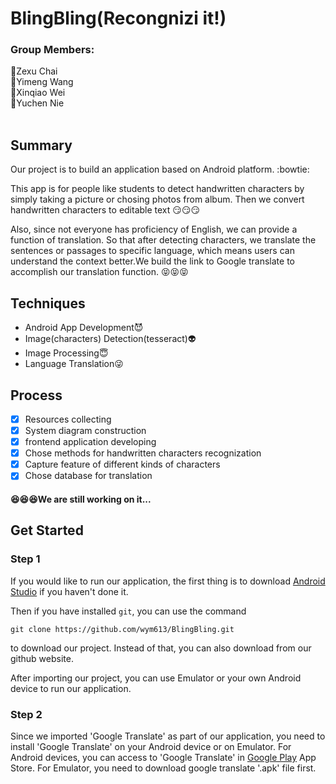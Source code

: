 # BlingBling(Recongnizi it!)

### Group Members:
:boy:Zexu Chai   
:girl:Yimeng Wang   
:girl:Xinqiao Wei   
:girl:Yuchen Nie   
   
   
   
## Summary
 Our project is to build an application based on Android platform. :bowtie:
 
 This app is for people like students to detect handwritten characters by simply taking a picture or chosing photos from album. Then we convert handwritten characters to editable text :smirk::smirk::smirk:
 
 Also, since not everyone has proficiency of English, we can provide a function of translation. So that after detecting characters, we translate the sentences or passages to specific language, which means users can understand the context better.We build the link to Google translate to accomplish our translation function. :stuck_out_tongue_closed_eyes::stuck_out_tongue_closed_eyes::stuck_out_tongue_closed_eyes:
 
 
 
## Techniques
* Android App Development:smiling_imp:
* Image(characters) Detection(tesseract):alien:
* Image Processing:innocent:
* Language Translation:stuck_out_tongue_winking_eye:




## Process
- [x] Resources collecting
- [x] System diagram construction
- [x] frontend application developing
- [x] Chose methods for handwritten characters recognization 
- [x] Capture feature of different kinds of characters
- [x] Chose database for translation

#### :satisfied::satisfied::satisfied:We are still working on it...


## Get Started

### Step 1

If you would like to run our application, the first thing is to download [Android Studio](https://developer.android.com/studio/index.html) if you haven't done it.

Then if you have installed `git`, you can use the command 

```
git clone https://github.com/wym613/BlingBling.git
``` 

to download our project. Instead of that, you can also download from our github website.


After importing our project, you can use Emulator or your own Android device to run our application.

### Step 2

Since we imported 'Google Translate' as part of our application, you need to install 'Google Translate' on your Android device or on Emulator. 
For Android devices, you can access to 'Google Translate' in [Google Play](https://play.google.com/store/apps/details?id=com.google.android.apps.translate&hl=en) App Store.
For Emulator, you need to download google translate '.apk' file first. 







 
 
 






